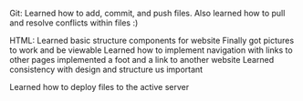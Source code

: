 Git:
Learned how to add, commit, and push files. Also learned how to pull and resolve conflicts within files :)

HTML:
Learned basic structure components for website
Finally got pictures to work and be viewable
Learned how to implement navigation with links to other pages
implemented a foot and a link to another website
Learned consistency with design and structure us important

Learned how to deploy files to the active server

